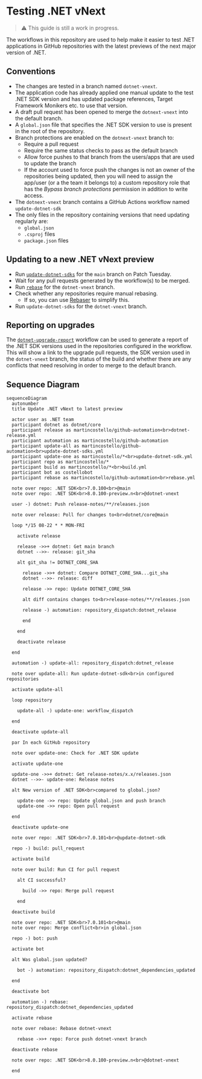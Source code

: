 # Testing .NET vNext

> :warning: This guide is still a work in progress.

The workflows in this repository are used to help make it easier to
test .NET applications in GitHub repositories with the latest previews
of the next major version of .NET.

## Conventions

- The changes are tested in a branch named `dotnet-vnext`.
- The application code has already applied one manual update to the test .NET SDK version and has updated package references, Target Framework Monikers etc. to use that version.
- A draft pull request has been opened to merge the `dotnext-vnext` into the default branch.
- A `global.json` file that specifies the .NET SDK version to use is present in the root of the repository.
- Branch protections are enabled on the `dotnext-vnext` branch to:
  - Require a pull request
  - Require the same status checks to pass as the default branch
  - Allow force pushes to that branch from the users/apps that are used to update the branch
  - If the account used to force push the changes is not an owner of the repositories being updated, then you will need to assign the app/user (or a the team it belongs to) a custom repository role that has the _Bypass branch protections_ permission in addition to write access.
- The `dotnext-vnext` branch contains a GitHub Actions workflow named `update-dotnet-sdk`
- The only files in the repository containing versions that need updating regularly are:
  - `global.json`
  - `.csproj` files
  - `package.json` files

## Updating to a new .NET vNext preview

- Run [`update-dotnet-sdks`][update-dotnet-sdks] for the `main` branch on Patch Tuesday.
- Wait for any pull requests generated by the workflow(s) to be merged.
- Run [`rebase`][rebase] for the `dotnet-vnext` branch.
- Check whether any repositories require manual rebasing.
  - If so, you can use [Rebaser][rebaser] to simplify this.
- Run `update-dotnet-sdks` for the `dotnet-vnext` branch.

## Reporting on upgrades

The [`dotnet-upgrade-report`][dotnet-upgrade-report] workflow can be used to
generate a report of the .NET SDK versions used in the repositories configured
in the workflow. This will show a link to the upgrade pull requests, the SDK
version used in the `dotnet-vnext` branch, the status of the build and whether there
are any conflicts that need resolving in order to merge to the default branch.

## Sequence Diagram

```mermaid
sequenceDiagram
  autonumber
  title Update .NET vNext to latest preview

  actor user as .NET team
  participant dotnet as dotnet/core
  participant release as martincostello/github-automation<br>dotnet-release.yml
  participant automation as martincostello/github-automation
  participant update-all as martincostello/github-automation<br>update-dotnet-sdks.yml
  participant update-one as martincostello/*<br>update-dotnet-sdk.yml
  participant repo as martincostello/*
  participant build as martincostello/*<br>build.yml
  participant bot as costellobot
  participant rebase as martincostello/github-automation<br>rebase.yml

  note over repo: .NET SDK<br>7.0.100<br>@main
  note over repo: .NET SDK<br>8.0.100-preview.n<br>@dotnet-vnext

  user -) dotnet: Push release-notes/**/releases.json

  note over release: Poll for changes to<br>dotnet/core@main

  loop */15 08-22 * * MON-FRI

    activate release

    release ->>+ dotnet: Get main branch
    dotnet -->>- release: git_sha

    alt git_sha != DOTNET_CORE_SHA

      release ->>+ dotnet: Compare DOTNET_CORE_SHA...git_sha
      dotnet -->>- release: diff

      release ->> repo: Update DOTNET_CORE_SHA

      alt diff contains changes to<br>release-notes/**/releases.json

      release -) automation: repository_dispatch:dotnet_release

      end

    end

    deactivate release

  end

  automation -) update-all: repository_dispatch:dotnet_release

  note over update-all: Run update-dotnet-sdk<br>in configured repositories

  activate update-all

  loop repository

    update-all -) update-one: workflow_dispatch

  end

  deactivate update-all

  par In each GitHub repository

  note over update-one: Check for .NET SDK update

  activate update-one

  update-one ->>+ dotnet: Get release-notes/x.x/releases.json
  dotnet -->>- update-one: Release notes

  alt New version of .NET SDK<br>compared to global.json?

    update-one ->> repo: Update global.json and push branch
    update-one ->> repo: Open pull request

  end

  deactivate update-one

  note over repo: .NET SDK<br>7.0.101<br>@update-dotnet-sdk

  repo -) build: pull_request

  activate build

  note over build: Run CI for pull request

    alt CI successful?

      build ->> repo: Merge pull request

    end

  deactivate build

  note over repo: .NET SDK<br>7.0.101<br>@main
  note over repo: Merge conflict<br>in global.json

  repo -) bot: push

  activate bot

  alt Was global.json updated?

    bot -) automation: repository_dispatch:dotnet_dependencies_updated

  end

  deactivate bot

  automation -) rebase: repository_dispatch:dotnet_dependencies_updated

  activate rebase

  note over rebase: Rebase dotnet-vnext

    rebase ->>+ repo: Force push dotnet-vnext branch

  deactivate rebase

  note over repo: .NET SDK<br>8.0.100-preview.n<br>@dotnet-vnext

  end
```

[dotnet-upgrade-report]: https://github.com/martincostello/github-automation/actions/workflows/dotnet-upgrade-report.yml
[rebase]: https://github.com/martincostello/github-automation/actions/workflows/rebase.yml
[rebaser]: ./../README.md#manually-rebasing
[update-dotnet-sdks]: https://github.com/martincostello/github-automation/actions/workflows/update-dotnet-sdks.yml
